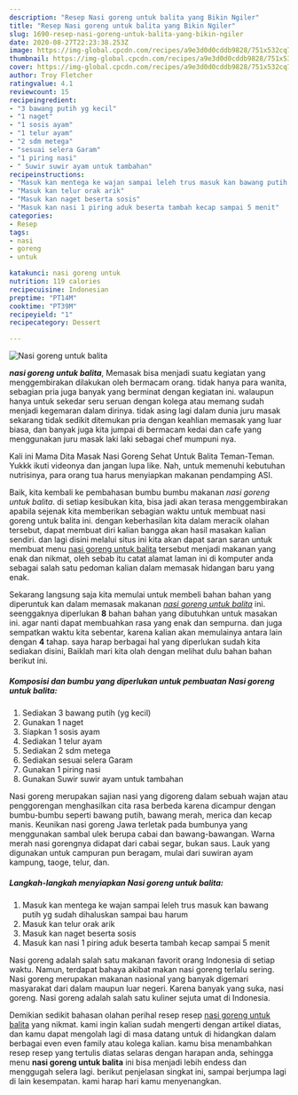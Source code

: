 ```yaml
---
description: "Resep Nasi goreng untuk balita yang Bikin Ngiler"
title: "Resep Nasi goreng untuk balita yang Bikin Ngiler"
slug: 1690-resep-nasi-goreng-untuk-balita-yang-bikin-ngiler
date: 2020-08-27T22:23:38.253Z
image: https://img-global.cpcdn.com/recipes/a9e3d0d0cddb9828/751x532cq70/nasi-goreng-untuk-balita-foto-resep-utama.jpg
thumbnail: https://img-global.cpcdn.com/recipes/a9e3d0d0cddb9828/751x532cq70/nasi-goreng-untuk-balita-foto-resep-utama.jpg
cover: https://img-global.cpcdn.com/recipes/a9e3d0d0cddb9828/751x532cq70/nasi-goreng-untuk-balita-foto-resep-utama.jpg
author: Troy Fletcher
ratingvalue: 4.1
reviewcount: 15
recipeingredient:
- "3 bawang putih yg kecil"
- "1 naget"
- "1 sosis ayam"
- "1 telur ayam"
- "2 sdm metega"
- "sesuai selera Garam"
- "1 piring nasi"
- " Suwir suwir ayam untuk tambahan"
recipeinstructions:
- "Masuk kan mentega ke wajan sampai leleh trus masuk kan bawang putih yg sudah dihaluskan sampai bau harum"
- "Masuk kan telur orak arik"
- "Masuk kan naget beserta sosis"
- "Masuk kan nasi 1 piring aduk beserta tambah kecap sampai 5 menit"
categories:
- Resep
tags:
- nasi
- goreng
- untuk

katakunci: nasi goreng untuk 
nutrition: 119 calories
recipecuisine: Indonesian
preptime: "PT14M"
cooktime: "PT39M"
recipeyield: "1"
recipecategory: Dessert

---
```



![Nasi goreng untuk balita](https://img-global.cpcdn.com/recipes/a9e3d0d0cddb9828/751x532cq70/nasi-goreng-untuk-balita-foto-resep-utama.jpg)

<b><i>nasi goreng untuk balita</i></b>, Memasak bisa menjadi suatu kegiatan yang menggembirakan dilakukan oleh bermacam orang. tidak hanya para wanita, sebagian pria juga banyak yang berminat dengan kegiatan ini. walaupun hanya untuk sekedar seru seruan dengan kolega atau memang sudah menjadi kegemaran dalam dirinya. tidak asing lagi dalam dunia juru masak sekarang tidak sedikit ditemukan pria dengan keahlian memasak yang luar biasa, dan banyak juga kita jumpai di bermacam kedai dan cafe yang menggunakan juru masak laki laki sebagai chef mumpuni nya.

Kali ini Mama Dita Masak Nasi Goreng Sehat Untuk Balita Teman-Teman. Yukkk ikuti videonya dan jangan lupa like. Nah, untuk memenuhi kebutuhan nutrisinya, para orang tua harus menyiapkan makanan pendamping ASI.

Baik, kita kembali ke pembahasan bumbu bumbu makanan <i>nasi goreng untuk balita</i>. di setiap kesibukan kita, bisa jadi akan terasa menggembirakan apabila sejenak kita memberikan sebagian waktu untuk membuat nasi goreng untuk balita ini. dengan keberhasilan kita dalam meracik olahan tersebut, dapat membuat diri kalian bangga akan hasil masakan kalian sendiri. dan lagi disini melalui situs ini kita akan dapat saran saran untuk membuat menu <u>nasi goreng untuk balita</u> tersebut menjadi makanan yang enak dan nikmat, oleh sebab itu catat alamat laman ini di komputer anda sebagai salah satu pedoman kalian dalam memasak hidangan baru yang enak.


Sekarang langsung saja kita memulai untuk membeli bahan bahan yang diperuntuk kan dalam memasak makanan <u><i>nasi goreng untuk balita</i></u> ini. seenggaknya diperlukan <b>8</b> bahan bahan yang dibutuhkan untuk masakan ini. agar nanti dapat membuahkan rasa yang enak dan sempurna. dan juga sempatkan waktu kita sebentar, karena kalian akan memulainya antara lain dengan <b>4</b> tahap. saya harap berbagai hal yang diperlukan sudah kita sediakan disini, Baiklah mari kita olah dengan melihat dulu bahan bahan berikut ini.

<!--inarticleads1-->

##### Komposisi dan bumbu yang diperlukan untuk pembuatan Nasi goreng untuk balita:

1. Sediakan 3 bawang putih (yg kecil)
1. Gunakan 1 naget
1. Siapkan 1 sosis ayam
1. Sediakan 1 telur ayam
1. Sediakan 2 sdm metega
1. Sediakan sesuai selera Garam
1. Gunakan 1 piring nasi
1. Gunakan  Suwir suwir ayam untuk tambahan


Nasi goreng merupakan sajian nasi yang digoreng dalam sebuah wajan atau penggorengan menghasilkan cita rasa berbeda karena dicampur dengan bumbu-bumbu seperti bawang putih, bawang merah, merica dan kecap manis. Keunikan nasi goreng Jawa terletak pada bumbunya yang menggunakan sambal ulek berupa cabai dan bawang-bawangan. Warna merah nasi gorengnya didapat dari cabai segar, bukan saus. Lauk yang digunakan untuk campuran pun beragam, mulai dari suwiran ayam kampung, taoge, telur, dan. 

<!--inarticleads2-->

##### Langkah-langkah menyiapkan Nasi goreng untuk balita:

1. Masuk kan mentega ke wajan sampai leleh trus masuk kan bawang putih yg sudah dihaluskan sampai bau harum
1. Masuk kan telur orak arik
1. Masuk kan naget beserta sosis
1. Masuk kan nasi 1 piring aduk beserta tambah kecap sampai 5 menit


Nasi goreng adalah salah satu makanan favorit orang Indonesia di setiap waktu. Namun, terdapat bahaya akibat makan nasi goreng terlalu sering. Nasi goreng merupakan makanan nasional yang banyak digemari masyarakat dari dalam maupun luar negeri. Karena banyak yang suka, nasi goreng. Nasi goreng adalah salah satu kuliner sejuta umat di Indonesia. 

Demikian sedikit bahasan olahan perihal resep resep <u>nasi goreng untuk balita</u> yang nikmat. kami ingin kalian sudah mengerti dengan artikel diatas, dan kamu dapat mengolah lagi di masa datang untuk di hidangkan dalam berbagai even even family atau kolega kalian. kamu bisa menambahkan resep resep yang tertulis diatas selaras dengan harapan anda, sehingga menu <b>nasi goreng untuk balita</b> ini bisa menjadi lebih endess dan menggugah selera lagi. berikut penjelasan singkat ini, sampai berjumpa lagi di lain kesempatan. kami harap hari kamu menyenangkan.
